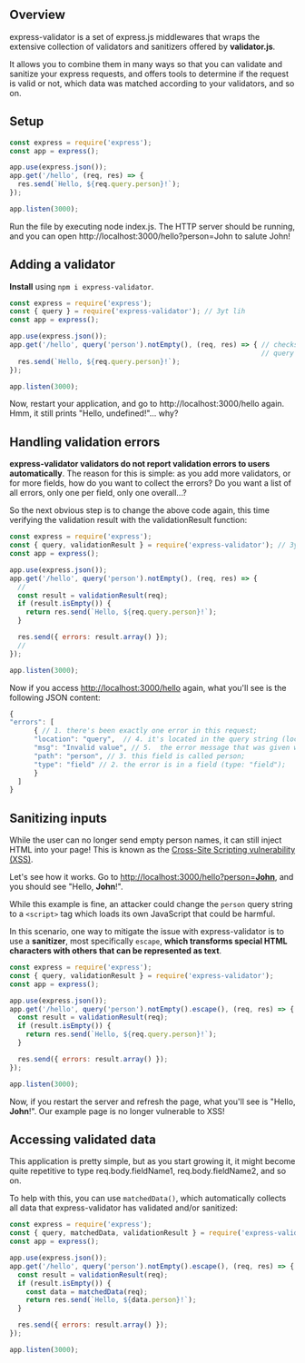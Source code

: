 ## Overview
express-validator is a set of express.js middlewares that wraps the extensive collection of validators and sanitizers offered by **validator.js**.

It allows you to combine them in many ways so that you can validate and sanitize your express requests, and offers tools to determine if the request is valid or not, which data was matched according to your validators, and so on.

## Setup
```js
const express = require('express');
const app = express();

app.use(express.json());
app.get('/hello', (req, res) => {
  res.send(`Hello, ${req.query.person}!`);
});

app.listen(3000);
```
Run the file by executing node index.js. The HTTP server should be running, and you can open http://localhost:3000/hello?person=John to salute John!

## Adding a validator
**Install** using `npm i express-validator`. 
```js
const express = require('express');
const { query } = require('express-validator'); // 3yt lih
const app = express();

app.use(express.json());
app.get('/hello', query('person').notEmpty(), (req, res) => { // checks that the person 
                                                              // query string cannot be empty,
  res.send(`Hello, ${req.query.person}!`);
});

app.listen(3000);
```
Now, restart your application, and go to http://localhost:3000/hello again. Hmm, it still prints "Hello, undefined!"... why?

## Handling validation errors
**express-validator validators do not report validation errors to users automatically**.
The reason for this is simple: as you add more validators, or for more fields, how do you want to collect the errors? Do you want a list of all errors, only one per field, only one overall...?

So the next obvious step is to change the above code again, this time verifying the validation result with the validationResult function:

```js
const express = require('express');
const { query, validationResult } = require('express-validator'); // 3yt lih
const app = express();

app.use(express.json());
app.get('/hello', query('person').notEmpty(), (req, res) => {
  //
  const result = validationResult(req);
  if (result.isEmpty()) {
    return res.send(`Hello, ${req.query.person}!`);
  }

  res.send({ errors: result.array() });
  //
});

app.listen(3000);
```
Now if you access [http://localhost:3000/hello](http://localhost:3000/hello) again, what you'll see is the following JSON content:

```js
{  
"errors": [  
      { // 1. there's been exactly one error in this request;            
      "location": "query",  // 4. it's located in the query string (location: "query");
      "msg": "Invalid value", // 5.  the error message that was given was Invalid value.
      "path": "person", // 3. this field is called person;
      "type": "field" // 2. the error is in a field (type: "field");
      }  
  ]  
}
```

## Sanitizing inputs
While the user can no longer send empty person names, it can still inject HTML into your page! This is known as the [Cross-Site Scripting vulnerability (XSS)](https://en.wikipedia.org/wiki/Cross-site_scripting).

Let's see how it works. Go to [http://localhost:3000/hello?person=<b>John</b>](http://localhost:3000/hello?person=%3Cb%3EJohn%3C/b%3E), and you should see "Hello, **John**!".

While this example is fine, an attacker could change the `person` query string to a `<script>` tag which loads its own JavaScript that could be harmful.

In this scenario, one way to mitigate the issue with express-validator is to use a **sanitizer**, most specifically `escape`, **which transforms special HTML characters with others that can be represented as text**.

```js
const express = require('express');
const { query, validationResult } = require('express-validator');
const app = express();

app.use(express.json());
app.get('/hello', query('person').notEmpty().escape(), (req, res) => {
  const result = validationResult(req);
  if (result.isEmpty()) {
    return res.send(`Hello, ${req.query.person}!`);
  }

  res.send({ errors: result.array() });
});

app.listen(3000);
```
Now, if you restart the server and refresh the page, what you'll see is "Hello, <b>John</b>!". Our example page is no longer vulnerable to XSS!

## Accessing validated data
This application is pretty simple, but as you start growing it, it might become quite repetitive to type req.body.fieldName1, req.body.fieldName2, and so on.

To help with this, you can use `matchedData()`, which automatically collects all data that express-validator has validated and/or sanitized:

```js
const express = require('express');
const { query, matchedData, validationResult } = require('express-validator');
const app = express();

app.use(express.json());
app.get('/hello', query('person').notEmpty().escape(), (req, res) => {
  const result = validationResult(req);
  if (result.isEmpty()) {
    const data = matchedData(req);
    return res.send(`Hello, ${data.person}!`);
  }

  res.send({ errors: result.array() });
});

app.listen(3000);
```